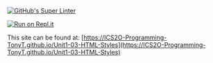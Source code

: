[![GitHub's Super Linter](https://github.com/ICS2O-Programming-TonyT/Unit1-03-HTML-Styles/workflows/GitHub's%20Super%20Linter/badge.svg)](https://github.com/ICS2O-Programming-TonyT/Unit1-03-HTML-Style/actions)


[![Run on Repl.it](https://repl.it/badge/github/ICS2O-Programming-TonyT/Unit1-03-HTML-Styles)](https://repl.it/github/ICS2O-Programming-TonyT/Unit1-03-HTML-Styles)


This site can be found at: [https://ICS2O-Programming-TonyT.github.io/Unit1-03-HTML-Styles](https://ICS2O-Programming-TonyT.github.io/Unit1-03-HTML-Styles)